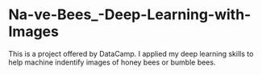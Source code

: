 # Na-ve-Bees_-Deep-Learning-with-Images

This is a project offered by DataCamp. I applied my deep learning skills to help machine indentify images of honey bees or bumble bees. 
